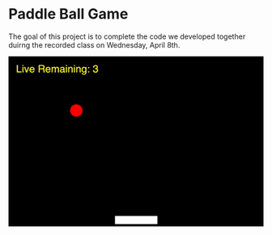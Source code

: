 # Paddle Ball Game

The goal of this project is to complete the code we developed together duirng the recorded class on Wednesday, April 8th.

![paddle](paddle_ball.gif)
